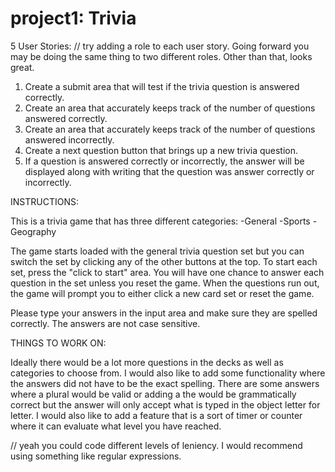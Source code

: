 # project1: Trivia

5 User Stories:
// try adding a role to each user story. Going forward you may be doing the same thing to two different roles. Other than that, looks great.
1.  Create a submit area that will test if the trivia question is answered correctly.
2.  Create an area that accurately keeps track of the number of questions answered correctly.
3. Create an area that accurately keeps track of the number of questions answered incorrectly.
4. Create a next question button that brings up a new trivia question.
5. If a question is answered correctly or incorrectly, the answer will be displayed along with writing that the question was answer correctly or incorrectly.

INSTRUCTIONS:

This is a trivia game that has three different categories:
  -General
  -Sports
  -Geography

The game starts loaded with the general trivia question set but you can switch the set by clicking any of the other buttons at the top.  To start each set, press the "click to start" area.  You will have one chance to answer each question in the set unless you reset the game.  When the questions run out, the game will prompt you to either click a new card set or reset the game.

Please type your answers in the input area and make sure they are spelled correctly.  The answers are not case sensitive.

THINGS TO WORK ON:

Ideally there would be a lot more questions in the decks as well as categories to choose from.  I would also like to add some functionality where the answers did not have to be the exact spelling.  There are some answers where a plural would be valid or adding a the would be grammatically correct but the answer will only accept what is typed in the object letter for letter.  I would also like to add a feature that is a sort of timer or counter where it can evaluate what level you have reached.

// yeah you could code different levels of leniency. I would recommend using something like regular expressions.
